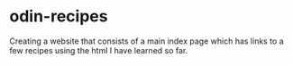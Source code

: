 # odin-recipes
Creating a website that consists of a main index page which has links to a few recipes using the html I have learned so far. 